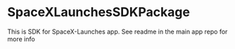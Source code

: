 # SpaceXLaunchesSDKPackage

This is SDK for SpaceX-Launches app. See readme in the main app repo for more info

